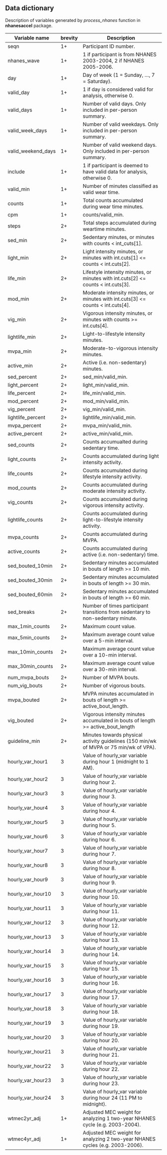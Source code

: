 ## Data dictionary 

Description of variables generated by *process_nhanes* function in **nhanesaccel** package.

Variable name       | brevity | Description                                                
--------------------|---------|--------------------------------------------------------------------------------------
seqn                |	1+	    | Participant ID number.
nhanes_wave         |	1+	    | 1 if participant is from NHANES 2003-2004, 2 if NHANES 2005-2006.                                   
day                 | 1+	    | Day of week (1 = Sunday, …, 7 = Saturday).                 
valid_day	          | 1+	    | 1 if day is considered valid for analysis, otherwise 0.    
valid_days	        | 1+	    | Number of valid days. Only included in per-person summary. 
valid_week_days	    | 1+	    | Number of valid weekdays. Only included in per-person summary.
valid_weekend_days  | 1+	    | Number of valid weekend days. Only included in per-person summary.
include             | 1+	    | 1 if participant is deemed to have valid data for analysis, otherwise 0.
valid_min           | 1+	    | Number of minutes classified as valid wear time.
counts	            | 1+	    | Total counts accumulated during wear time minutes.
cpm	                | 1+	    | counts/valid_min.
steps	              | 2+	    | Total steps accumulated during weartime minutes.
sed_min	            | 2+	    | Sedentary minutes, or minutes with counts < int_cuts[1]. 
light_min           | 2+	    | Light intensity minutes, or minutes with int.cuts[1] <= counts < int.cuts[2].
life_min	          | 2+      | Lifestyle intensity minutes, or minutes with int.cuts[2] <= counts < int.cuts[3].
mod_min	            | 2+      | Moderate intensity minutes, or minutes with int.cuts[3] <= counts < int.cuts[4].
vig_min	            | 2+	    | Vigorous intensity minutes, or minutes with counts >= int.cuts[4].
lightlife_min	      | 2+	    | Light-to-lifestyle intensity minutes.
mvpa_min	          | 2+	    | Moderate-to-vigorous intensity minutes.
active_min	        | 2+	    | Active (i.e. non-sedentary) minutes.
sed_percent	        | 2+	    | sed_min/valid_min.
light_percent	      | 2+	    | light_min/valid_min.
life_percent	      | 2+	    | life_min/valid_min.
mod_percent	        | 2+	    | mod_min/valid_min.
vig_percent	        | 2+	    | vig_min/valid_min.
lightlife_percent	  | 2+	    | lightlife_min/valid_min.
mvpa_percent	      | 2+	    | mvpa_min/valid_min.
active_percent	    | 2+	    | active_min/valid_min.
sed_counts	        | 2+	    | Counts accumualted during sedentary time.
light_counts	      | 2+	    | Counts accumulated during light intensity activity.
life_counts         | 2+	    | Counts accumulated during lifestyle intensity activity.
mod_counts	        | 2+	    | Counts accumulated during moderate intensity activity.
vig_counts	        | 2+	    | Counts accumulated during vigorous intensity activity.
lightlife_counts	  | 2+	    | Counts accumulated during light-to-lifestyle intensity activity.
mvpa_counts	        | 2+	    | Counts accumulated during MVPA.
active_counts	      | 2+	    | Counts accumulated during active (i.e. non-sedentary) time.
sed_bouted_10min	  | 2+	    | Sedentary minutes accumulated in bouts of length >= 10 min.
sed_bouted_30min	  | 2+	    | Sedentary minutes accumulated in bouts of length >= 30 min.
sed_bouted_60min    | 2+	    | Sedentary minutes accumulated in bouts of length >= 60 min.
sed_breaks          | 2+	    | Number of times participant transitions from sedentary to non-sedentary minute.
max_1min_counts     | 2+	    | Maximum count value.
max_5min_counts     | 2+	    | Maximum average count value over a 5-min interval.
max_10min_counts	  | 2+	    | Maximum average count value over a 10-min interval.
max_30min_counts    | 2+	    | Maximum average count value over a 30-min interval.
num_mvpa_bouts	    | 2+	    | Number of MVPA bouts.
num_vig_bouts	      | 2+	    | Number of vigorous bouts.
mvpa_bouted	        | 2+	    | MVPA minutes accumulated in bouts of length >= active_bout_length.
vig_bouted	        | 2+	    | Vigorous intensity minutes accumulated in bouts of length >= active_bout_length
guideline_min	      | 2+	    | Minutes towards physical activity guidelines (150 min/wk of MVPA or 75 min/wk of VPA).
hourly_var_hour1	  | 3	      | Value of hourly_var variable during hour 1 (midnight to 1 AM).
hourly_var_hour2	  | 3	      | Value of hourly_var variable during hour 2.
hourly_var_hour3	  | 3	      | Value of hourly_var variable during hour 3.
hourly_var_hour4	  | 3	      | Value of hourly_var variable during hour 4.
hourly_var_hour5	  | 3	      | Value of hourly_var variable during hour 5.
hourly_var_hour6	  | 3	      | Value of hourly_var variable during hour 6.
hourly_var_hour7	  | 3	      | Value of hourly_var variable during hour 7.
hourly_var_hour8    | 3	      | Value of hourly_var variable during hour 8.
hourly_var_hour9    | 3	      | Value of hourly_var variable during hour 9.
hourly_var_hour10   | 3	      | Value of hourly_var variable during hour 10.
hourly_var_hour11   | 3       | Value of hourly_var variable during hour 11.
hourly_var_hour12   | 3	      | Value of hourly_var variable during hour 12.
hourly_var_hour13   | 3	      | Value of hourly_var variable during hour 13.
hourly_var_hour14   | 3	      | Value of hourly_var variable during hour 14.
hourly_var_hour15   | 3	      | Value of hourly_var variable during hour 15.
hourly_var_hour16   | 3	      | Value of hourly_var variable during hour 16.
hourly_var_hour17   | 3	      | Value of hourly_var variable during hour 17.
hourly_var_hour18   | 3	      | Value of hourly_var variable during hour 18.
hourly_var_hour19   | 3	      | Value of hourly_var variable during hour 19.
hourly_var_hour20   | 3	      | Value of hourly_var variable during hour 20.
hourly_var_hour21   | 3	      | Value of hourly_var variable during hour 21.
hourly_var_hour22   | 3	      | Value of hourly_var variable during hour 22.
hourly_var_hour23   | 3	      | Value of hourly_var variable during hour 23.
hourly_var_hour24   | 3	      | Value of hourly_var variable during hour 24 (11 PM to midnight).
wtmec2yr_adj	      | 1+	    | Adjusted MEC weight for analyzing 1 two-year NHANES cycle (e.g. 2003-2004). 
wtmec4yr_adj	      | 1+	    | Adjusted MEC weight for analyzing 2 two-year NHANES cycles (e.g. 2003-2006). 
